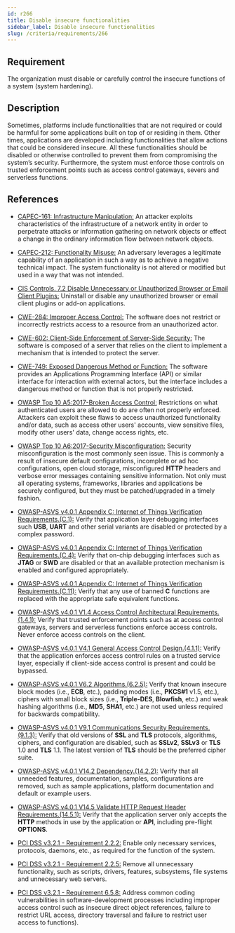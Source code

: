 ```yaml
---
id: r266
title: Disable insecure functionalities
sidebar_label: Disable insecure functionalities
slug: /criteria/requirements/266
---
```


## Requirement

The organization must disable
or carefully control the insecure functions
of a system (system hardening).

## Description

Sometimes,
platforms include functionalities
that are not required
or could be harmful for some applications
built on top of or residing in them.
Other times,
applications are developed
including functionalities
that allow actions
that could be considered insecure.
All these functionalities
should be disabled
or otherwise controlled to prevent them
from compromising the system’s security.
Furthermore,
the system must enforce those controls
on trusted enforcement points
such as access control gateways, severs
and serverless functions.

## References

- [CAPEC-161: Infrastructure Manipulation:](https://capec.mitre.org/data/definitions/161.html)
  An attacker exploits characteristics
  of the infrastructure of a network entity
  in order to perpetrate attacks
  or information gathering on network objects
  or effect a change in the ordinary
  information flow between network objects.

- [CAPEC-212: Functionality Misuse:](https://capec.mitre.org/data/definitions/212.html)
  An adversary leverages a legitimate capability
  of an application in such a way
  as to achieve a negative technical impact.
  The system functionality
  is not altered or modified
  but used in a way that was not intended.

- [CIS Controls. 7.2 Disable Unnecessary or Unauthorized Browser or Email
  Client Plugins:](https://www.cisecurity.org/controls/)
  Uninstall or disable any unauthorized browser
  or email client plugins
  or add-on applications.

- [CWE-284: Improper Access Control:](https://cwe.mitre.org/data/definitions/284.html)
  The software does not restrict
  or incorrectly restricts access
  to a resource from an unauthorized actor.

- [CWE-602: Client-Side Enforcement of Server-Side Security:](https://cwe.mitre.org/data/definitions/602.html)
  The software is composed of a server
  that relies on the client
  to implement a mechanism that is intended
  to protect the server.

- [CWE-749: Exposed Dangerous Method or Function:](https://cwe.mitre.org/data/definitions/749.html)
  The software provides an Applications Programming Interface (API)
  or similar interface
  for interaction with external actors,
  but the interface includes a dangerous method
  or function that is not properly restricted.

- [OWASP Top 10 A5:2017-Broken Access Control:](https://owasp.org/www-project-top-ten/OWASP_Top_Ten_2017/Top_10-2017_A5-Broken_Access_Control)
  Restrictions on what authenticated users are allowed to do
  are often not properly enforced.
  Attackers can exploit these flaws
  to access unauthorized functionality
  and/or data,
  such as access other users' accounts,
  view sensitive files,
  modify other users' data,
  change access rights, etc.

- [OWASP Top 10 A6:2017-Security Misconfiguration:](https://owasp.org/www-project-top-ten/OWASP_Top_Ten_2017/Top_10-2017_A6-Security_Misconfiguration)
  Security misconfiguration is the most commonly seen issue.
  This is commonly a result
  of insecure default configurations,
  incomplete or ad hoc configurations,
  open cloud storage,
  misconfigured **HTTP** headers
  and verbose error messages
  containing sensitive information.
  Not only must all operating systems,
  frameworks, libraries
  and applications be securely configured,
  but they must be patched/upgraded in a timely fashion.

- [OWASP-ASVS v4.0.1 Appendix C: Internet of Things Verification Requirements.(C.1):](https://owasp.org/www-pdf-archive/OWASP_Application_Security_Verification_Standard_4.0-en.pdf)
  Verify that application layer debugging interfaces
  such **USB**, **UART**
  and other serial variants
  are disabled or protected by a complex password.

- [OWASP-ASVS v4.0.1 Appendix C: Internet of Things Verification Requirements.(C.4):](https://owasp.org/www-pdf-archive/OWASP_Application_Security_Verification_Standard_4.0-en.pdf)
  Verify that on-chip debugging interfaces
  such as **JTAG** or **SWD**
  are disabled
  or that an available protection mechanism
  is enabled and configured appropriately.

- [OWASP-ASVS v4.0.1 Appendix C: Internet of Things Verification Requirements.(C.11):](https://owasp.org/www-pdf-archive/OWASP_Application_Security_Verification_Standard_4.0-en.pdf)
  Verify that any use of banned **C** functions
  are replaced with the appropriate
  safe equivalent functions.

- [OWASP-ASVS v4.0.1 V1.4 Access Control Architectural Requirements.(1.4.1):](https://owasp.org/www-pdf-archive/OWASP_Application_Security_Verification_Standard_4.0-en.pdf)
  Verify that trusted enforcement points
  such as at access control gateways,
  servers and serverless functions
  enforce access controls.
  Never enforce access controls on the client.

- [OWASP-ASVS v4.0.1 V4.1 General Access Control Design.(4.1.1):](https://owasp.org/www-pdf-archive/OWASP_Application_Security_Verification_Standard_4.0-en.pdf)
  Verify that the application
  enforces access control rules
  on a trusted service layer,
  especially if client-side access control
  is present and could be bypassed.

- [OWASP-ASVS v4.0.1 V6.2 Algorithms.(6.2.5):](https://owasp.org/www-pdf-archive/OWASP_Application_Security_Verification_Standard_4.0-en.pdf)
  Verify that known insecure block modes (i.e., **ECB**, etc.),
  padding modes (i.e., **PKCS#1** v1.5, etc.),
  ciphers with small block sizes (i.e., **Triple-DES**, **Blowfish**, etc.)
  and weak hashing algorithms (i.e., **MD5**, **SHA1**, etc.)
  are not used unless required
  for backwards compatibility.

- [OWASP-ASVS v4.0.1 V9.1 Communications Security Requirements.(9.1.3):](https://owasp.org/www-pdf-archive/OWASP_Application_Security_Verification_Standard_4.0-en.pdf)
  Verify that old versions of **SSL**
  and **TLS** protocols, algorithms, ciphers,
  and configuration are disabled,
  such as **SSLv2**, **SSLv3**
  or **TLS** 1.0 and **TLS** 1.1.
  The latest version of **TLS**
  should be the preferred cipher suite.

- [OWASP-ASVS v4.0.1 V14.2 Dependency.(14.2.2):](https://owasp.org/www-pdf-archive/OWASP_Application_Security_Verification_Standard_4.0-en.pdf)
  Verify that all unneeded features,
  documentation, samples, configurations are removed,
  such as sample applications,
  platform documentation
  and default or example users.

- [OWASP-ASVS v4.0.1 V14.5 Validate HTTP Request Header Requirements.(14.5.1):](https://owasp.org/www-pdf-archive/OWASP_Application_Security_Verification_Standard_4.0-en.pdf)
  Verify that the application server
  only accepts the **HTTP** methods in use
  by the application or **API**,
  including pre-flight **OPTIONS**.

- [PCI DSS v3.2.1 - Requirement 2.2.2:](https://www.pcisecuritystandards.org/documents/PCI_DSS_v3-2-1.pdf)
  Enable only necessary services, protocols, daemons, etc.,
  as required for the function of the system.

- [PCI DSS v3.2.1 - Requirement 2.2.5:](https://www.pcisecuritystandards.org/documents/PCI_DSS_v3-2-1.pdf)
  Remove all unnecessary functionality,
  such as scripts, drivers, features,
  subsystems, file systems
  and unnecessary web servers.

- [PCI DSS v3.2.1 - Requirement 6.5.8:](https://www.pcisecuritystandards.org/documents/PCI_DSS_v3-2-1.pdf)
  Address common coding vulnerabilities
  in software-development processes
  including improper access control
  such as insecure direct object
  references, failure to restrict URL access,
  directory traversal
  and failure to restrict user access to functions).
